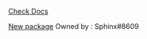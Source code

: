 [Check Docs](https://isphinx.gitbook.io/sphinx-bc)

[New package](https://www.npmjs.com/package/sphinx-run)
Owned by : Sphinx#8609